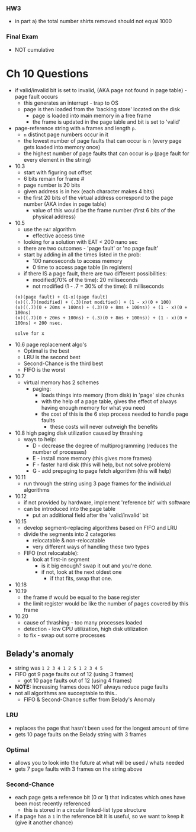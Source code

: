 ### HW3 
* in part a) the total number shirts removed should not equal 1000

### Final Exam
* NOT cumulative

# Ch 10 Questions
* if valid/invalid bit is set to invalid, (AKA page not found in page table) - page fault occurs
  * this generates an interrupt - trap to OS
  * page is then loaded from the 'backing store' located on the disk
    * page is loaded into main memory in a free frame
    * the frame is updated in the page table and bit is set to 'valid'
* page-reference string with `m` frames and length `p`.
  * `n` distinct page numbers occur in it
  * the lowest number of page faults that can occur is `n` (every page gets loaded into memory once)
  * the highest number of page faults that can occur is `p` (page fault for every element in the string)
* 10.3
  * start with figuring out offset
  * 6 bits remain for frame #
  * page number is 20 bits
  * given address is in hex (each character makes 4 bits)
  * the first 20 bits of the virtual address correspond to the page number (AKA index in page table) 
    * value of this would be the frame number (first 6 bits of the physical address)
* 10.5
  * use the `EAT` algorithm
    * effective access time
  * looking for a solution with EAT < 200 nano sec
  * there are two outcomes - 'page fault' or 'no page fault'
  * start by adding in all the times listed in the prob:
    * 100 nanoseconds to access memory
    * 0 time to access page table (in registers)
  * if there IS a page fault, there are two different possibilities:
    * modified(70% of the time): 20 milliseconds
    * not modified (1 - .7 = 30% of the time): 8 milliseconds
  ```
  (x)(page fault) + (1-x)(page fault)
  (x)((.7)(modified) + (.3)(not modified)) + (1 - x)(0 + 100)
  (x)((.7)(0 + 20ms + 100ns) + (.3)(0 + 8ms + 100ns)) + (1 - x)(0 + 100ns)
  (x)((.7)(0 + 20ms + 100ns) + (.3)(0 + 8ms + 100ns)) + (1 - x)(0 + 100ns) < 200 nsec.

  solve for x
  ```
* 10.6 page replacement algo's
  * Optimal is the best
  * LRU is the second best
  * Second-Chance is the third best
  * FIFO is the worst
* 10.7
  * virtual memory has 2 schemes
    * paging:
      * loads things into memory (from disk) in 'page' size chunks
      * with the help of a page table, gives the effect of always having enough memory for what you need
      * the cost of this is the 6 step process needed to handle page faults
        * these costs will never outweigh the benefits
* 10.8 high paging disk utilization caused by thrashing
  * ways to help:
    * D - decrease the degree of multiprogramming (reduces the number of processes)
    * E - install more memory (this gives more frames)
    * F - faster hard disk (this will help, but not solve problem)
    * G - add prepaging to page fetch algorithm (this will help)
* 10.11
  * run through the string using 3 page frames for the individual algorithms
* 10.12
  * if not provided by hardware, implement 'reference bit' with software
  * can be introduced into the page table
    * put an additional field after the 'valid/invalid' bit
* 10.15
  * develop segment-replacing algorithms based on FIFO and LRU
  * divide the segments into 2 categories
    * relocatable & non-relocatable
    * very different ways of handling these two types
  * FIFO (not relocatable):
    * look at first-in segment
      * is it big enough? swap it out and you're done.
      * if not, look at the next oldest one
        * if that fits, swap that one.
* 10.18
* 10.19
  * the frame # would be equal to the base register
  * the limit register would be like the number of pages covered by this frame
* 10.20
  * cause of thrashing - too many processes loaded
  * detection - low CPU utilization, high disk utilization
  * to fix - swap out some processes
 

## Belady's anomaly
* string was `1 2 3 4 1 2 5 1 2 3 4 5`
* FIFO got 9 page faults out of 12 (using 3 frames)
  * got 10 page faults out of 12 (using 4 frames)
* **NOTE:** increasing frames does NOT always reduce page faults
* not all algorithms are succeptable to this..
  * FIFO & Second-Chance suffer from Belady's Anomaly

### LRU
* replaces the page that hasn't been used for the longest amount of time
* gets 10 page faults on the Belady string with 3 frames

### Optimal
* allows you to look into the future at what will be used / whats needed
* gets 7 page faults with 3 frames on the string above

### Second-Chance
* each page gets a reference bit (0 or 1) that indicates which ones have been most recently referenced
  * this is stored in a circular linked-list type structure
* if a page has a `1` in the reference bit it is useful, so we want to keep it (give it another chance)

